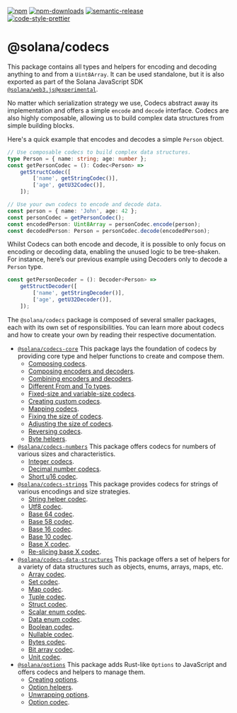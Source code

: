 [![npm][npm-image]][npm-url]
[![npm-downloads][npm-downloads-image]][npm-url]
[![semantic-release][semantic-release-image]][semantic-release-url]
<br />
[![code-style-prettier][code-style-prettier-image]][code-style-prettier-url]

[code-style-prettier-image]: https://img.shields.io/badge/code_style-prettier-ff69b4.svg?style=flat-square
[code-style-prettier-url]: https://github.com/prettier/prettier
[npm-downloads-image]: https://img.shields.io/npm/dm/@solana/codecs/experimental.svg?style=flat
[npm-image]: https://img.shields.io/npm/v/@solana/codecs/experimental.svg?style=flat
[npm-url]: https://www.npmjs.com/package/@solana/codecs/v/experimental
[semantic-release-image]: https://img.shields.io/badge/%20%20%F0%9F%93%A6%F0%9F%9A%80-semantic--release-e10079.svg
[semantic-release-url]: https://github.com/semantic-release/semantic-release

# @solana/codecs

This package contains all types and helpers for encoding and decoding anything to and from a `Uint8Array`. It can be used standalone, but it is also exported as part of the Solana JavaScript SDK [`@solana/web3.js@experimental`](https://github.com/solana-labs/solana-web3.js/tree/master/packages/library).

No matter which serialization strategy we use, Codecs abstract away its implementation and offers a simple `encode` and `decode` interface. Codecs are also highly composable, allowing us to build complex data structures from simple building blocks.

Here's a quick example that encodes and decodes a simple `Person` object.

```ts
// Use composable codecs to build complex data structures.
type Person = { name: string; age: number };
const getPersonCodec = (): Codec<Person> =>
    getStructCodec([
        ['name', getStringCodec()],
        ['age', getU32Codec()],
    ]);

// Use your own codecs to encode and decode data.
const person = { name: 'John', age: 42 };
const personCodec = getPersonCodec();
const encodedPerson: Uint8Array = personCodec.encode(person);
const decodedPerson: Person = personCodec.decode(encodedPerson);
```

Whilst Codecs can both encode and decode, it is possible to only focus on encoding or decoding data, enabling the unused logic to be tree-shaken. For instance, here’s our previous example using Decoders only to decode a `Person` type.

```ts
const getPersonDecoder = (): Decoder<Person> =>
    getStructDecoder([
        ['name', getStringDecoder()],
        ['age', getU32Decoder()],
    ]);
```

The `@solana/codecs` package is composed of several smaller packages, each with its own set of responsibilities. You can learn more about codecs and how to create your own by reading their respective documentation.

-   [`@solana/codecs-core`](https://github.com/solana-labs/solana-web3.js/tree/master/packages/codecs-core) This package lays the foundation of codecs by providing core type and helper functions to create and compose them.
    -   [Composing codecs](https://github.com/solana-labs/solana-web3.js/tree/master/packages/codecs-core#composing-codecs).
    -   [Composing encoders and decoders](https://github.com/solana-labs/solana-web3.js/tree/master/packages/codecs-core#composing-encoders-and-decoders).
    -   [Combining encoders and decoders](https://github.com/solana-labs/solana-web3.js/tree/master/packages/codecs-core#combining-encoders-and-decoders).
    -   [Different From and To types](https://github.com/solana-labs/solana-web3.js/tree/master/packages/codecs-core#different-from-and-to-types).
    -   [Fixed-size and variable-size codecs](https://github.com/solana-labs/solana-web3.js/tree/master/packages/codecs-core#fixed-size-and-variable-size-codecs).
    -   [Creating custom codecs](https://github.com/solana-labs/solana-web3.js/tree/master/packages/codecs-core#creating-custom-codecs).
    -   [Mapping codecs](https://github.com/solana-labs/solana-web3.js/tree/master/packages/codecs-core#mapping-codecs).
    -   [Fixing the size of codecs](https://github.com/solana-labs/solana-web3.js/tree/master/packages/codecs-core#fixing-the-size-of-codecs).
    -   [Adjusting the size of codecs](https://github.com/solana-labs/solana-web3.js/tree/master/packages/codecs-core#adjusting-the-size-of-codecs).
    -   [Reversing codecs](https://github.com/solana-labs/solana-web3.js/tree/master/packages/codecs-core#reversing-codecs).
    -   [Byte helpers](https://github.com/solana-labs/solana-web3.js/tree/master/packages/codecs-core#byte-helpers).
-   [`@solana/codecs-numbers`](https://github.com/solana-labs/solana-web3.js/tree/master/packages/codecs-numbers) This package offers codecs for numbers of various sizes and characteristics.
    -   [Integer codecs](https://github.com/solana-labs/solana-web3.js/tree/master/packages/codecs-numbers#integer-codecs).
    -   [Decimal number codecs](https://github.com/solana-labs/solana-web3.js/tree/master/packages/codecs-numbers#decimal-number-codecs).
    -   [Short u16 codec](https://github.com/solana-labs/solana-web3.js/tree/master/packages/codecs-numbers#short-u16-codec).
-   [`@solana/codecs-strings`](https://github.com/solana-labs/solana-web3.js/tree/master/packages/codecs-strings) This package provides codecs for strings of various encodings and size strategies.
    -   [String helper codec](https://github.com/solana-labs/solana-web3.js/tree/master/packages/codecs-strings#string-helper-codec).
    -   [Utf8 codec](https://github.com/solana-labs/solana-web3.js/tree/master/packages/codecs-strings#utf8-codec).
    -   [Base 64 codec](https://github.com/solana-labs/solana-web3.js/tree/master/packages/codecs-strings#base-64-codec).
    -   [Base 58 codec](https://github.com/solana-labs/solana-web3.js/tree/master/packages/codecs-strings#base-58-codec).
    -   [Base 16 codec](https://github.com/solana-labs/solana-web3.js/tree/master/packages/codecs-strings#base-16-codec).
    -   [Base 10 codec](https://github.com/solana-labs/solana-web3.js/tree/master/packages/codecs-strings#base-10-codec).
    -   [Base X codec](https://github.com/solana-labs/solana-web3.js/tree/master/packages/codecs-strings#base-x-codec).
    -   [Re-slicing base X codec](https://github.com/solana-labs/solana-web3.js/tree/master/packages/codecs-strings#re-slicing-base-x-codec).
-   [`@solana/codecs-data-structures`](https://github.com/solana-labs/solana-web3.js/tree/master/packages/codecs-data-structures) This package offers a set of helpers for a variety of data structures such as objects, enums, arrays, maps, etc.
    -   [Array codec](https://github.com/solana-labs/solana-web3.js/tree/master/packages/codecs-data-structures#array-codec).
    -   [Set codec](https://github.com/solana-labs/solana-web3.js/tree/master/packages/codecs-data-structures#set-codec).
    -   [Map codec](https://github.com/solana-labs/solana-web3.js/tree/master/packages/codecs-data-structures#map-codec).
    -   [Tuple codec](https://github.com/solana-labs/solana-web3.js/tree/master/packages/codecs-data-structures#tuple-codec).
    -   [Struct codec](https://github.com/solana-labs/solana-web3.js/tree/master/packages/codecs-data-structures#struct-codec).
    -   [Scalar enum codec](https://github.com/solana-labs/solana-web3.js/tree/master/packages/codecs-data-structures#scalar-enum-codec).
    -   [Data enum codec](https://github.com/solana-labs/solana-web3.js/tree/master/packages/codecs-data-structures#data-enum-codec).
    -   [Boolean codec](https://github.com/solana-labs/solana-web3.js/tree/master/packages/codecs-data-structures#boolean-codec).
    -   [Nullable codec](https://github.com/solana-labs/solana-web3.js/tree/master/packages/codecs-data-structures#nullable-codec).
    -   [Bytes codec](https://github.com/solana-labs/solana-web3.js/tree/master/packages/codecs-data-structures#bytes-codec).
    -   [Bit array codec](https://github.com/solana-labs/solana-web3.js/tree/master/packages/codecs-data-structures#bit-array-codec).
    -   [Unit codec](https://github.com/solana-labs/solana-web3.js/tree/master/packages/codecs-data-structures#unit-codec).
-   [`@solana/options`](https://github.com/solana-labs/solana-web3.js/tree/master/packages/options) This package adds Rust-like `Options` to JavaScript and offers codecs and helpers to manage them.
    -   [Creating options](https://github.com/solana-labs/solana-web3.js/tree/master/packages/options#creating-options).
    -   [Option helpers](https://github.com/solana-labs/solana-web3.js/tree/master/packages/options#option-helpers).
    -   [Unwrapping options](https://github.com/solana-labs/solana-web3.js/tree/master/packages/options#unwrapping-options).
    -   [Option codec](https://github.com/solana-labs/solana-web3.js/tree/master/packages/options#option-codec).
